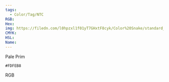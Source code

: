 ```yaml
---
tags:
  - Color/Tag/NTC
RGB:
Hex:
img: https://filedn.com/l0hpzxl1f01yT7GHxtF8cyk/Color%20Snake/standard_csv_to_svg/%23/FDFEB8.svg
CMYK:
HSL:
Name:
---
```

Pale Prim
```palette
#FDFEB8
```
RGB

